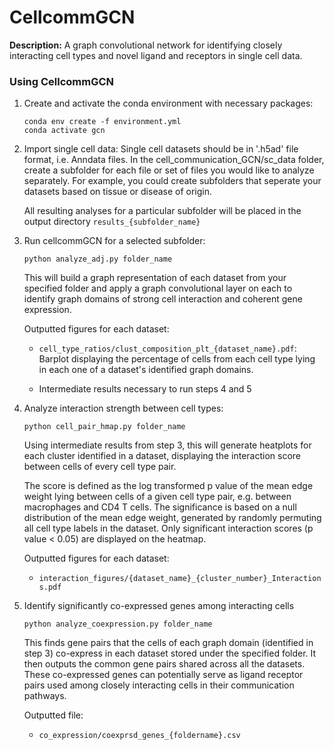 # CellcommGCN

**Description:** A graph convolutional network for identifying closely interacting cell types and novel ligand and receptors in single cell data.

### Using CellcommGCN

1. Create and activate the conda environment with necessary packages:

    ```shell
    conda env create -f environment.yml
    conda activate gcn
    ```


2. Import single cell data:
Single cell datasets should be in '.h5ad' file format, i.e. Anndata files. In the cell_communication_GCN/sc_data folder, create a subfolder for each file or set of files you would like to analyze separately. For example, you could create subfolders that seperate your datasets based on tissue or disease of origin. 

    All resulting analyses for a particular subfolder will be placed in the output directory `results_{subfolder_name}` 


3. Run cellcommGCN for a selected subfolder:

    ```shell 
    python analyze_adj.py folder_name
    ```
    This will build a graph representation of each dataset from your specified folder and apply a graph convolutional layer on each to identify graph domains of strong cell interaction and coherent gene expression.

    Outputted figures for each dataset:

    - `cell_type_ratios/clust_composition_plt_{dataset_name}.pdf`: Barplot displaying the percentage of cells from each cell type lying in each one of a dataset's identified graph domains.

    - Intermediate results necessary to run steps 4 and 5 


4. Analyze interaction strength between cell types:

    ```shell 
    python cell_pair_hmap.py folder_name
    ```

    Using intermediate results from step 3, this will generate heatplots for each cluster identified in a dataset, displaying the interaction score between cells of every cell type pair. 

    The score is defined as the log transformed p value of the mean edge weight lying between cells of a given cell type pair, e.g. between macrophages and CD4 T cells. The significance is based on a null distribution of the mean edge weight, generated by randomly permuting all cell type labels in the dataset. Only significant interaction scores (p value < 0.05) are displayed on the heatmap.

    Outputted figures for each dataset:

    - `interaction_figures/{dataset_name}_{cluster_number}_Interactions.pdf` 



5. Identify significantly co-expressed genes among interacting cells 

    ```shell
    python analyze_coexpression.py folder_name
    ```

    This finds gene pairs that the cells of each graph domain (identified in step 3) co-express in each dataset stored under the specified folder. It then outputs the common gene pairs shared across all the datasets. These co-expressed genes can potentially serve as ligand receptor pairs used among closely interacting cells in their communication pathways.

    Outputted file:

    - `co_expression/coexprsd_genes_{foldername}.csv`











